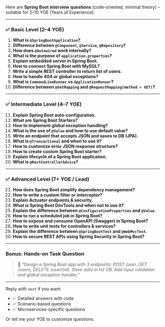 Here are **Spring Boot interview questions** (code-oriented, minimal theory) – suitable for 2–10 YOE (Years of Experience):

---

### ✅ **Basic Level (2–4 YOE)**

1. **What is `@SpringBootApplication`?**
2. **Difference between `@Component`, `@Service`, `@Repository`?**
3. **How does `@Autowired` work internally?**
4. **What is the purpose of `application.properties`?**
5. **Explain embedded server in Spring Boot.**
6. **How to connect Spring Boot with MySQL?**
7. **Write a simple REST controller to return list of users.**
8. **How to handle 404 or global exceptions?**
9. **What is `CommandLineRunner` vs `ApplicationRunner`?**
10. **Difference between `@GetMapping` and `@RequestMapping(method = GET)`?**

---

### ✅ **Intermediate Level (4–7 YOE)**

11. **Explain Spring Boot auto-configuration.**
12. **What are Spring Boot Starters?**
13. **How to implement global exception handling?**
14. **What is the use of `@Value` and how to use default value?**
15. **Write an endpoint that accepts JSON and saves to DB (JPA).**
16. **What is `@Transactional` and when to use it?**
17. **How to customize error JSON response structure?**
18. **How to create custom Spring Boot starter?**
19. **Explain lifecycle of a Spring Boot application.**
20. **What is `@RestControllerAdvice`?**

---

### ✅ **Advanced Level (7+ YOE / Lead)**

21. **How does Spring Boot simplify dependency management?**
22. **How to write a custom filter or interceptor?**
23. **Explain Actuator endpoints & security.**
24. **What is Spring Boot DevTools and when not to use it?**
25. **Explain the difference between `@ConfigurationProperties` and `@Value`.**
26. **How to run a scheduled job in Spring Boot?**
27. **How to expose and consume OpenAPI (Swagger) in Spring Boot?**
28. **How to write unit tests for controllers & services?**
29. **Explain the difference between `@SpringBootTest` and `@WebMvcTest`.**
30. **How to secure REST APIs using Spring Security in Spring Boot?**

---

### Bonus: Hands-on Task Question

> 🔸 *“Design a Spring Boot app with 3 endpoints: POST /user, GET /users, DELETE /user/{id}. Store data in H2 DB. Add input validation and global exception handler.”*

---

Reply with `next` if you want:

* ✅ Detailed answers with code
* ✅ Scenario-based questions
* ✅ Microservices-specific questions

Or tell me your YOE to customize questions.
